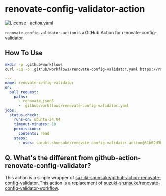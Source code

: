 # renovate-config-validator-action

[![License](http://img.shields.io/badge/license-mit-blue.svg?style=flat-square)](https://raw.githubusercontent.com/suzuki-shunsuke/renovate-config-validator-action/main/LICENSE) | [action.yaml](action.yaml)

`renovate-config-validator-action` is a GitHub Action for renovate-config-validator.

## How To Use

```sh
mkdir -p .github/workflows
curl -Lq -o .github/workflows/renovate-config-validator.yaml https://raw.githubusercontent.com/suzuki-shunsuke/renovate-config-validator-action/refs/heads/main/.github/workflows/renovate-config-validator.yaml
```

```yaml
---
name: renovate-config-validator
on:
  pull_request:
    paths:
      - renovate.json5
      - .github/workflows/renovate-config-validator.yaml
jobs:
  status-check:
    runs-on: ubuntu-24.04
    timeout-minutes: 10
    permissions:
      contents: read
    steps:
      - uses: suzuki-shunsuke/renovate-config-validator-action@51b62d3bf0c86d4de68c580a057c1e16f0702d07 # v0.0.1
```

## Q. What's the different from github-action-renovate-config-validator?

This action is a simple wrapper of [suzuki-shunsuke/github-action-renovate-config-validator](https://github.com/suzuki-shunsuke/github-action-renovate-config-validator).
This action is a replacement of [suzuki-shunsuke/renovate-config-validator-workflow](https://github.com/suzuki-shunsuke/renovate-config-validator-workflow).
